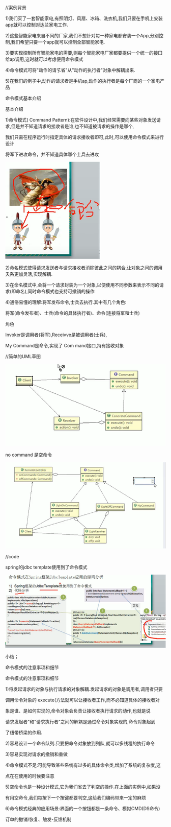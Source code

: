 //案例背景

1)我们买了一套智能家电,有照明灯、风扇、冰箱、洗衣机,我们只要在手机上安装app就可以控制对达兰家电工作.

2)这些智能家电来自不同的厂家,我们不想针对每一种家电都安装一个App,分别控制,我们希望只要一个app就可以控制全部智能家电.

3)要实现控制所有智能家电的需要,则每个智能家电厂家都要提供一个统一的接囗给ap调用,这时就可以考虑便用命令模式

4)命令模式可将"动作的请孓省"从"动作的执行者"对象中解耦出来.

5)在我们的例子中,动作的请求者是手机ap,动作的执行者是每个厂商的一个家电产品





命令模式基本介绍

基本介绍

1)命令模式( Command Pattern):在软件设计中,我们经常需要向某些对象发送请求,但是并不知道请求的接收者是谁,也不知道被请求的操作是哪个,

我们只需在程序运行时指定具体的请求接收者即可,此时,可以使用命令模式来进行设计

将军下进攻命令，并不知道具体哪个士兵去进攻

![img](_assets/命令模式/1606890984324-9c84a6b5-c0c3-4f02-a4d3-61e0d63ef61a.png)

2)命名模式使得请求发送者与请求接收者消除彼此之间的耦合,让对象之间的调用夭系更加灵活,实现解耦.

3)在命名模式中,会将一个请求封装为一个对象,以便使用不同参数来表示不同的请求(即命名),同时命令模式也支持可撤销的操作

4)通俗易懂的理解:将军发布命令,士兵去执行.其中有几个角色:

将军(命令发布者)、士兵(命令的具体执行者)、命令(连接将军和士兵)

角色

Invoker是调用者(将军),Receⅳve是被调用者(士兵),

My Command是命令,实现了 Com mand接口,持有接收对象





//简单的UML草图

![img](_assets/命令模式/1606891325299-91f26b18-878a-4904-a1b3-974f3bbe4f21.png)

no command 是空命令

![img](_assets/命令模式/1606891781508-8d70bb22-a052-4ef2-aa9f-ad081642ea3a.png)

//code







spring的jdbc template使用到了命令模式

![img](_assets/命令模式/1606893637115-17b597ce-c1b5-4bf5-91c8-c5bde82dfb51.png)



小结；

命令模式的注意事项和细节

命令模式的注意事项和细节

1)将发起请求的对象与执行请求的对象解耦.发起请求的对象是调用者,调用者只要

调用命令对象的 execute(方法就可以让接收者工作,而不必知道具体的接收者对

象是谁、是如何实现的,命令对象会负责让接收者执行请求的动作,也就是说

请求发起者"和"请求执行者"之间的解耦是通过命令对象实现的,命令对象起到

了纽带桥梁的作用.

2)容易设计一个命令队列.只要把命令对象放到列队,就可以多线程的执行命令

3)容易实现对请求的撤销和重做

4)命令模式不足:可能导致某些系统有过多的具体命令类,增加了系统的复杂度,这

点在在使用的时候要注意

5)空命令也是一种设计模式,它为我们省去了判空的操作.在上面的实例中,如果没

有用空命令,我们每按下一个按键都要判空,这给我们编码带来一定的麻烦

6)命令模式经典的应用场景:界面的一个按钮都是一条命令、模拟CMD(DS命令)

订单的撤销/恢复、触发-反馈机制